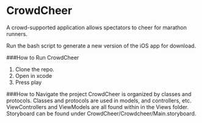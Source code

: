 # CrowdCheer
A crowd-supported application allows spectators to cheer for marathon runners.

Run the bash script to generate a new version of the iOS app for download.

###How to Run CrowdCheer
1. Clone the repo.
2. Open in xcode
3. Press play

###How to Navigate the project
CrowdCheer is organized by classes and protocols. Classes and protocols are used in models, and controllers, etc. ViewControllers and ViewModels are all found within in the Views folder. Storyboard can be found under CrowdCheer/Crowdcheer/Main.storyboard. 

